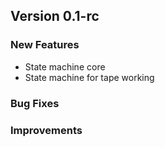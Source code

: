 ## Version 0.1-rc
### New Features
* State machine core
* State machine for tape working
### Bug Fixes
### Improvements